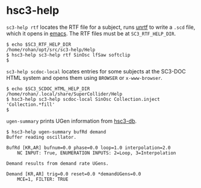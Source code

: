 # hsc3-help

`sc3-help rtf` locates the RTF file for a subject,
runs [unrtf](https://www.gnu.org/software/unrtf/) to write a `.scd` file,
which it opens in [emacs](https://www.gnu.org/software/emacs/).
The RTF files must be at `SC3_RTF_HELP_DIR`.

~~~~
$ echo $SC3_RTF_HELP_DIR
/home/rohan/opt/src/sc3-help/Help
$ hsc3-help sc3-help rtf SinOsc lfSaw softclip
$
~~~~

`sc3-help scdoc-local` locates entries for some subjects at the
SC3-DOC HTML system and opens them using `BROWSER` or `x-www-browser`.

~~~~
$ echo $SC3_SCDOC_HTML_HELP_DIR
/home/rohan/.local/share/SuperCollider/Help
$ hsc3-help sc3-help scdoc-local SinOsc Collection.inject 'Collection.*fill'
$
~~~~

`ugen-summary` prints UGen information from [hsc3-db](?t=hsc3-db).

~~~~
$ hsc3-help ugen-summary bufRd demand
Buffer reading oscillator.

BufRd [KR,AR] bufnum=0.0 phase=0.0 loop=1.0 interpolation=2.0
    NC INPUT: True, ENUMERATION INPUTS: 2=Loop, 3=Interpolation

Demand results from demand rate UGens.

Demand [KR,AR] trig=0.0 reset=0.0 *demandUGens=0.0
    MCE=1, FILTER: TRUE
~~~~
